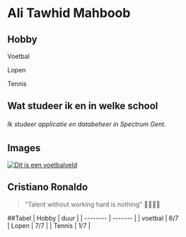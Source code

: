 # Ali Tawhid Mahboob
## Hobby
Voetbal

Lopen

Tennis
## Wat studeer ik en in welke school
###### Ik studeer applicatie en databeheer in Spectrum Gent.
## Images
[![Dit is een voetbalveld](https://images.pexels.com/photos/3845970/pexels-photo-3845970.jpeg)](https://github.com/Taw123654?tab=repositories)
## Cristiano Ronaldo
>"Talent without working hard is nothing" :goat::goat::goat::goat:


##Tabel
| Hobby    |  duur   |
| -------- | ------- |
| voetbal  |   6/7   
| Lopen    |   7/7   |
| Tennis   | 1/7     |

